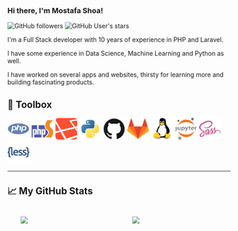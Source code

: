 ### Hi there, I'm Mostafa Shoa!

![GitHub followers](https://img.shields.io/github/followers/m-shoa?style=for-the-badge) ![GitHub User's stars](https://img.shields.io/github/stars/m-shoa?style=for-the-badge)

I'm a Full Stack developer with 10 years of experience in PHP and Laravel.

I have some experience in Data Science, Machine Learning and Python as well. 

I have worked on several apps and websites, thirsty for learning more and building fascinating products.


🧰 Toolbox
---

<!-- Preserved logos -->
<p>
<img  src="https://github.com/devicons/devicon/blob/master/icons/php/php-plain.svg"  alt="PHP Logo"  width="50"  height="50"/>
<img  src="https://github.com/devicons/devicon/blob/master/icons/phpstorm/phpstorm-original.svg"  alt="Php Storm Logo"  width="50"  height="50"/>
<img  src="https://github.com/devicons/devicon/blob/master/icons/laravel/laravel-plain.svg"  alt="Laravel Logo"  width="50"  height="50"/>
<img  src="https://github.com/devicons/devicon/blob/master/icons/python/python-original.svg"  alt="Python Logo"  width="50"  height="50"/>
<img  src="https://github.com/devicons/devicon/blob/master/icons/github/github-original.svg"  alt="Github Logo"  width="50"  height="50"/>
<img  src="https://github.com/devicons/devicon/blob/master/icons/gitlab/gitlab-original.svg"  alt="Gitlab Logo"  width="50"  height="50"/>
<img  src="https://github.com/devicons/devicon/blob/master/icons/linux/linux-original.svg"  alt="Linux Logo"  width="50"  height="50"/>
<img  src="https://github.com/devicons/devicon/blob/master/icons/jupyter/jupyter-original-wordmark.svg"  alt="Jupiter Logo"  width="50"  height="50"/>
<img  src="https://github.com/devicons/devicon/blob/master/icons/sass/sass-original.svg"  alt="Sass Logo"  width="50"  height="50"/>
<img  src="https://github.com/devicons/devicon/blob/master/icons/less/less-plain-wordmark.svg"  alt="Less Logo"  width="50"  height="50"/>
</p>


---

## &#x1f4c8; My GitHub Stats

<div style="display: flex; align-items: flex-start">
<img align="top" style="margin: 20px 30px; width: 50%;" src="https://github-readme-stats.vercel.app/api/top-langs/?username=m-shoa&hide=html,css&theme=tokyonight" />
<img align="top" style="margin: 20px 30px; width: 50%;" src="https://github-readme-stats.vercel.app/api?username=m-shoa&theme=tokyonight" />
</div>


<!--
**m-shoa/m-shoa** is a ✨ _special_ ✨ repository because its `README.md` (this file) appears on your GitHub profile.

Here are some ideas to get you started:



- 🔭 I’m currently working on ...

- 🌱 I’m currently learning ...

- 👯 I’m looking to collaborate on ...

- 🤔 I’m looking for help with ...

- 💬 Ask me about ...

- 📫 How to reach me: ...

- 😄 Pronouns: ...

- ⚡ Fun fact: ...

-->